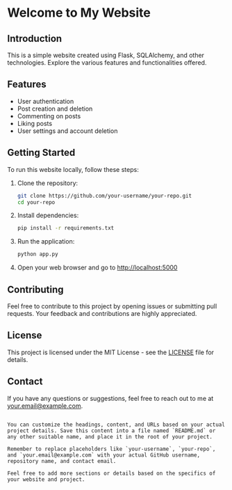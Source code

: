 # Welcome to My Website

## Introduction
This is a simple website created using Flask, SQLAlchemy, and other technologies. Explore the various features and functionalities offered.

## Features
- User authentication
- Post creation and deletion
- Commenting on posts
- Liking posts
- User settings and account deletion

## Getting Started
To run this website locally, follow these steps:

1. Clone the repository:
   ```bash
   git clone https://github.com/your-username/your-repo.git
   cd your-repo
   ```

2. Install dependencies:
   ```bash
   pip install -r requirements.txt
   ```

3. Run the application:
   ```bash
   python app.py
   ```

4. Open your web browser and go to [http://localhost:5000](http://localhost:5000)

## Contributing
Feel free to contribute to this project by opening issues or submitting pull requests. Your feedback and contributions are highly appreciated.

## License
This project is licensed under the MIT License - see the [LICENSE](LICENSE) file for details.

## Contact
If you have any questions or suggestions, feel free to reach out to me at your.email@example.com.

```

You can customize the headings, content, and URLs based on your actual project details. Save this content into a file named `README.md` or any other suitable name, and place it in the root of your project.

Remember to replace placeholders like `your-username`, `your-repo`, and `your.email@example.com` with your actual GitHub username, repository name, and contact email.

Feel free to add more sections or details based on the specifics of your website and project.
